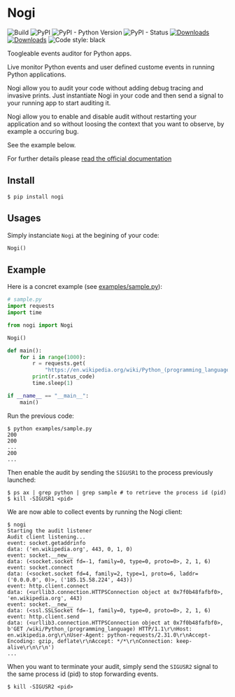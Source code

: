 # Nogi

![Build](https://github.com/4383/nogi/actions/workflows/python-app.yml/badge.svg)
![PyPI](https://img.shields.io/pypi/v/nogi.svg)
![PyPI - Python Version](https://img.shields.io/pypi/pyversions/nogi.svg)
![PyPI - Status](https://img.shields.io/pypi/status/nogi.svg)
[![Downloads](https://pepy.tech/badge/nogi)](https://pepy.tech/project/nogi)
[![Downloads](https://pepy.tech/badge/nogi/month)](https://pepy.tech/project/nogi/month)
![Code style: black](https://img.shields.io/badge/code%20style-black-000000.svg)

Toogleable events auditor for Python apps.

Live monitor Python events and user defined custome events in running
Python applications.

Nogi allow you to audit your code without adding debug tracing and invasive
prints. Just instantiate Nogi in your code and then send a signal to your
running app to start auditing it.

Nogi allow you to enable and disable audit without restarting your application
and so without loosing the context that you want to observe, by example a
occuring bug.

See the example below.

For further details please [read the official documentation](https://nogi.readthedocs.org)

## Install

`$ pip install nogi`

## Usages

Simply instanciate `Nogi` at the begining of your code:

```python
Nogi()
```

## Example

Here is a concret example (see [examples/sample.py](examples/sample.py)):

```python
# sample.py
import requests
import time

from nogi import Nogi

Nogi()

def main():
    for i in range(1000):
        r = requests.get(
            "https://en.wikipedia.org/wiki/Python_(programming_language)")
        print(r.status_code)
        time.sleep(1)

if __name__ == "__main__":
    main()
```

Run the previous code:

```
$ python examples/sample.py
200
200
...
200
...
```

Then enable the audit by sending the `SIGUSR1` to the process previously
launched:

```
$ ps ax | grep python | grep sample # to retrieve the process id (pid)
$ kill -SIGUSR1 <pid>
```

We are now able to collect events by running the Nogi client:

```
$ nogi
Starting the audit listener
Audit client listening...
event: socket.getaddrinfo
data: ('en.wikipedia.org', 443, 0, 1, 0)
event: socket.__new__
data: (<socket.socket fd=-1, family=0, type=0, proto=0>, 2, 1, 6)
event: socket.connect
data: (<socket.socket fd=4, family=2, type=1, proto=6, laddr=('0.0.0.0', 0)>, ('185.15.58.224', 443))
event: http.client.connect
data: (<urllib3.connection.HTTPSConnection object at 0x7f0b48fafbf0>, 'en.wikipedia.org', 443)
event: socket.__new__
data: (<ssl.SSLSocket fd=-1, family=0, type=0, proto=0>, 2, 1, 6)
event: http.client.send
data: (<urllib3.connection.HTTPSConnection object at 0x7f0b48fafbf0>, b'GET /wiki/Python_(programming_language) HTTP/1.1\r\nHost: en.wikipedia.org\r\nUser-Agent: python-requests/2.31.0\r\nAccept-Encoding: gzip, deflate\r\nAccept: */*\r\nConnection: keep-alive\r\n\r\n')
...
```

When you want to terminate your audit, simply send the ``SIGUSR2`` signal
to the same process id (pid) to stop forwarding events.

```
$ kill -SIGUSR2 <pid>
```
